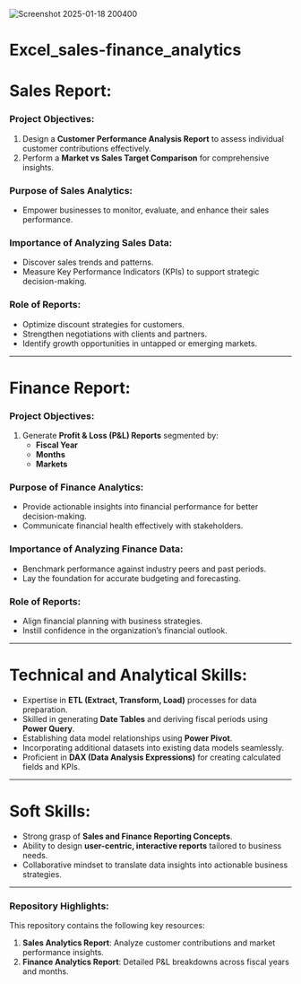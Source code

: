 ![Screenshot 2025-01-18 200400](https://github.com/user-attachments/assets/08d447eb-d19a-4cc8-91f2-e0293484c09a)

# Excel_sales-finance_analytics
# Sales Report:

### Project Objectives:
1. Design a **Customer Performance Analysis Report** to assess individual customer contributions effectively.  
2. Perform a **Market vs Sales Target Comparison** for comprehensive insights.  

### Purpose of Sales Analytics:
- Empower businesses to monitor, evaluate, and enhance their sales performance.  

### Importance of Analyzing Sales Data:
- Discover sales trends and patterns.  
- Measure Key Performance Indicators (KPIs) to support strategic decision-making.  

### Role of Reports:
- Optimize discount strategies for customers.  
- Strengthen negotiations with clients and partners.  
- Identify growth opportunities in untapped or emerging markets.

---

# Finance Report:

### Project Objectives:
1. Generate **Profit & Loss (P&L) Reports** segmented by:
   - **Fiscal Year**  
   - **Months**  
   - **Markets**  

### Purpose of Finance Analytics:
- Provide actionable insights into financial performance for better decision-making.  
- Communicate financial health effectively with stakeholders.  

### Importance of Analyzing Finance Data:
- Benchmark performance against industry peers and past periods.  
- Lay the foundation for accurate budgeting and forecasting.  

### Role of Reports:
- Align financial planning with business strategies.  
- Instill confidence in the organization’s financial outlook.  

---

# Technical and Analytical Skills:
- Expertise in **ETL (Extract, Transform, Load)** processes for data preparation.  
- Skilled in generating **Date Tables** and deriving fiscal periods using **Power Query**.  
- Establishing data model relationships using **Power Pivot**.  
- Incorporating additional datasets into existing data models seamlessly.  
- Proficient in **DAX (Data Analysis Expressions)** for creating calculated fields and KPIs.

---

# Soft Skills:
- Strong grasp of **Sales and Finance Reporting Concepts**.  
- Ability to design **user-centric, interactive reports** tailored to business needs.  
- Collaborative mindset to translate data insights into actionable business strategies.  

---

### Repository Highlights:
This repository contains the following key resources:
1. **Sales Analytics Report**: Analyze customer contributions and market performance insights.  
2. **Finance Analytics Report**: Detailed P&L breakdowns across fiscal years and months.
